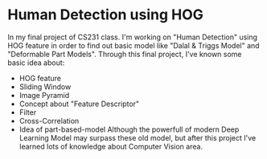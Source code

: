 # Human Detection using HOG

In my final project of CS231 class. I'm working on "Human Detection" using HOG feature in order to find out basic model like "Dalal & Triggs Model" and "Deformable Part Models".
Through this final project, I've known some basic idea about:
* HOG feature
* Sliding Window
* Image Pyramid
* Concept about "Feature Descriptor"
* Filter
* Cross-Correlation
* Idea of part-based-model 
Although the powerfull of modern Deep Learning Model may surpass these old model, but after this project I've learned lots of knowledge about Computer Vision area.
